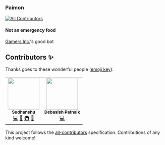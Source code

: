 ### Paimon

<!-- ALL-CONTRIBUTORS-BADGE:START - Do not remove or modify this section -->
[![All Contributors](https://img.shields.io/badge/all_contributors-2-orange.svg?style=flat-square)](#contributors-)
<!-- ALL-CONTRIBUTORS-BADGE:END -->

#### Not an emergency food

[Gamers Inc.](https://discord.gg/fEaKQBdfgQ)'s good bot

## Contributors ✨

Thanks goes to these wonderful people ([emoji key](https://allcontributors.org/docs/en/emoji-key)):

<!-- ALL-CONTRIBUTORS-LIST:START - Do not remove or modify this section -->
<!-- prettier-ignore-start -->
<!-- markdownlint-disable -->
<table>
  <tr>
    <td align="center"><a href="https://github.com/tsuki42"><img src="https://avatars.githubusercontent.com/u/22864071?v=4?s=100" width="100px;" alt=""/><br /><sub><b>Sudhanshu</b></sub></a><br /><a href="https://github.com/paimon-io/discord-bot-paimon/commits?author=tsuki42" title="Code">💻</a> <a href="#ideas-tsuki42" title="Ideas, Planning, & Feedback">🤔</a> <a href="#infra-tsuki42" title="Infrastructure (Hosting, Build-Tools, etc)">🚇</a> <a href="#maintenance-tsuki42" title="Maintenance">🚧</a></td>
    <td align="center"><a href="https://github.com/debasish-patnaik"><img src="https://avatars.githubusercontent.com/u/33277793?v=4?s=100" width="100px;" alt=""/><br /><sub><b>Debasish Patnaik</b></sub></a><br /><a href="https://github.com/paimon-io/discord-bot-paimon/commits?author=debasish-patnaik" title="Code">💻</a></td>
  </tr>
</table>

<!-- markdownlint-restore -->
<!-- prettier-ignore-end -->

<!-- ALL-CONTRIBUTORS-LIST:END -->

This project follows the [all-contributors](https://github.com/all-contributors/all-contributors) specification. Contributions of any kind welcome!

